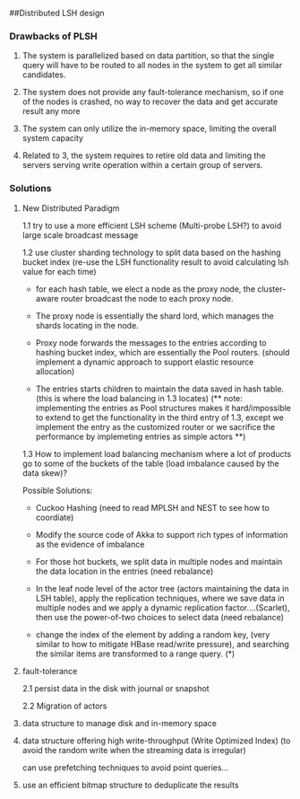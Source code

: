##Distributed LSH design 

### Drawbacks of PLSH ###

1. The system is parallelized based on data partition, so that the single query will have to be routed to all nodes in the system to get all similar candidates.

2. The system does not provide any fault-tolerance mechanism, so if one of the nodes is crashed, no way to recover the data and get accurate result any more

3. The system can only utilize the in-memory space, limiting the overall system capacity 

4. Related to 3, the system requires to retire old data and limiting the servers serving write operation within a certain group of servers.


### Solutions ###

1. New Distributed Paradigm 

   1.1 try to use a more efficient LSH scheme (Multi-probe LSH?) to avoid large scale broadcast message
   
   1.2 use cluster sharding technology to split data based on the hashing bucket index (re-use the LSH functionality result to avoid calculating lsh value for each time) 
   
     * for each hash table, we elect a node as the proxy node, the cluster-aware router broadcast the node to each proxy node.
       
     * The proxy node is essentially the shard lord, which manages the shards locating in the node. 
       
     * Proxy node forwards the messages to the entries according to hashing bucket index, which are essentially the Pool routers. (should implement a dynamic approach to support elastic resource allocation) 
                   
     * The entries starts children to maintain the data saved in hash table. (this is where the load balancing in 1.3 locates) (** note: implementing the entries as Pool structures makes it hard/impossible to extend to get the functionality in the third entry of 1.3, except we implement the entry as the customized router or we sacrifice the performance by implemeting entries as simple actors  **)
   
   1.3 How to implement load balancing mechanism where a lot of products go to some of the buckets of the table (load imbalance caused by the data skew)?
   
	  Possible Solutions:
       		   
      * Cuckoo Hashing (need to read MPLSH and NEST to see how to coordiate)
       
      * Modify the source code of Akka to support rich types of information as the evidence of imbalance
       
      * For those hot buckets, we split data in multiple nodes and maintain the data location in the entries (need rebalance)
      
      * In the leaf node level of the actor tree (actors maintaining the data in LSH table), apply the replication techniques, where we save data in multiple nodes and we apply a dynamic replication factor....(Scarlet), then use the power-of-two choices to select data (need rebalance)
      
      * change the index of the element by adding a random key, (very similar to how to mitigate HBase read/write pressure), and searching the similar items are transformed to a range query. (*)
      
2. fault-tolerance

   2.1 persist data in the disk with journal or snapshot 

   2.2 Migration of actors  

3. data structure to manage disk and in-memory space

4. data structure offering high write-throughput (Write Optimized Index) (to avoid the random write when the streaming data is irregular)

	can use prefetching techniques to avoid point queries...
	
5. use an efficient bitmap structure to deduplicate the results















